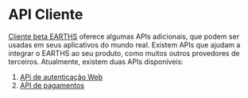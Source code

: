 # API  Cliente

[Cliente beta EARTHS](../../earths-client/install-earths-client.md) oferece algumas APIs adicionais, que podem ser usadas em seus aplicativos do mundo real.
Existem APIs que ajudam a integrar o EARTHS ao seu produto, como muitos outros provedores de terceiros. Atualmente, existem duas APIs disponíveis:

1. [APi de autenticação Web](auth-api.md) 
2. [API de pagamentos](payments-api.md)
